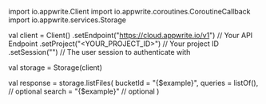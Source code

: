 import io.appwrite.Client
import io.appwrite.coroutines.CoroutineCallback
import io.appwrite.services.Storage

val client = Client()
    .setEndpoint("https://cloud.appwrite.io/v1") // Your API Endpoint
    .setProject("<YOUR_PROJECT_ID>") // Your project ID
    .setSession("") // The user session to authenticate with

val storage = Storage(client)

val response = storage.listFiles(
    bucketId = "{$example}",
    queries = listOf(), // optional
    search = "{$example}" // optional
)
